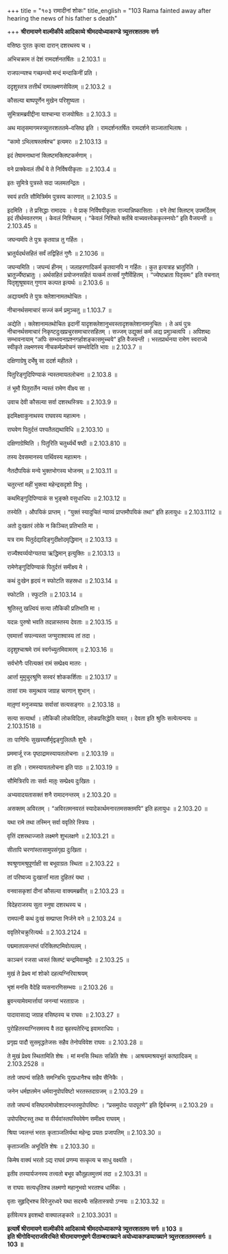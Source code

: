 +++
title = "१०३ रामादीनां शोकः"
title_english = "103 Rama fainted away after hearing the news of his father s death"

+++
**श्रीरामायणे वाल्मीकीये आदिकाव्ये श्रीमदयोध्याकाण्डे त्र्युत्तरशततमः सर्गः**

वसिष्ठः पुरतः कृत्वा दारान् दशरथस्य च ।

अभिचक्राम तं देशं रामदर्शनतर्षितः ॥ 2.103.1 ॥

राजपत्न्यश्च गच्छन्त्यो मन्दं मन्दाकिनीं प्रति ।

ददृशुस्तत्र तत्तीर्थं रामलक्ष्मणसेवितम् ॥ 2.103.2 ॥

कौसल्या बाष्पपूर्णेन मुखेन परिशुष्यता ।

सुमित्रामब्रवीद्दीना याश्चान्या राजयोषितः ॥ 2.103.3 ॥

अथ मातृसमागमस्त्र्युत्तरशततमे–वसिष्ठ इति । रामदर्शनतर्षितः रामदर्शने सञ्जाताभिलाषः ।

“कामो ऽभिलाषस्तर्षश्च” इत्यमरः ॥ 2.103.13 ॥

इदं तेषामनाथानां क्लिष्टमक्लिष्टकर्मणाम् ।

वने प्राक्केवलं तीर्थं ये ते निर्विषयीकृताः ॥ 2.103.4 ॥

इतः सुमित्रे पुत्रस्ते सदा जलमतन्द्रितः ।

स्वयं हरति सौमित्रिर्मम पुत्रस्य कारणात् ॥ 2.103.5 ॥

इदमिति । ते प्रसिद्धाः रामादयः । ये प्राक् निर्विषयीकृताः राज्यान्निष्कासिताः । वने तेषां क्लिष्टम् उपमर्दितम् इदं तीर्थमवतरणम् । केवलं निश्चितम् । “केवलं निश्चिते क्लीबे वाच्यवत्त्वेककृत्स्नयोः” इति वैजयन्ती ॥ 2.103.45 ॥

जघन्यमपि ते पुत्रः कृतवान्न तु गर्हितः ।

भ्रातुर्यदर्थसहितं सर्वं तद्विहितं गुणैः ॥ 2.1036 ॥

जघन्यमिति । जघन्यं हीनम् । जलाहरणादिकर्म कृतवानपि न गर्हितः । कुत इत्यत्राह भ्रातुरिति । भ्रातुर्ज्येष्ठभ्रातुः । अर्थसहितं प्रयोजनसहितं यत्कर्म तत्सर्वं गुणैर्विहितम् । “ज्येष्ठभ्राता पितृसमः” इति वचनात् पितृशुश्रूषावत् गुणाय कल्पत इत्यर्थः ॥ 2.103.6 ॥

अद्यायमपि ते पुत्रः क्लेशानामतथोचितः ।

नीचानर्थसमाचारं सज्जं कर्म प्रमुञ्चतु ॥ 1.103.7 ॥

अद्येति । क्लेशानामतथोचितः इदानीं यादृशक्लेशानुभवस्तादृशक्लेशानामनुचितः । ते अयं पुत्रः नीचानर्थसमाचारं निकृष्टदुःखप्रचुरसमाचारसहितम् । सज्जम् उद्युक्तं कर्म अद्य प्रमुञ्चत्वपि । अपिशब्दः सम्भावनायाम् “अपिः सम्भावनाप्रश्नगर्हाशङ्कासमुच्चये” इति वैजयन्ती । भरतप्रार्थनया रामेण स्वराज्ये स्वीकृते लक्ष्मणस्य नीचकर्मप्रमोचनं सम्भवेदिति भावः ॥ 2.103.7 ॥

दक्षिणाग्रेषु दर्भेषु सा ददर्श महीतले ।

पितुरिङ्गुदिपिण्याकं न्यस्तमायतलोचना ॥ 2.103.8 ॥

तं भूमौ पितुरार्तेन न्यस्तं रामेण वीक्ष्य सा ।

उवाच देवी कौसल्या सर्वा दशरथस्त्रियः ॥ 2.103.9 ॥

इदमिक्ष्वाकुनाथस्य राघवस्य महात्मनः ।

राघवेण पितुर्दत्तं पश्यतैतद्यथाविधि ॥ 2.103.10 ॥

दक्षिणाग्रेष्विति । पितुरिति चतुर्थ्यर्थे षष्ठी ॥ 2.103.810 ॥

तस्य देवसमानस्य पार्थिवस्य महात्मनः ।

नैतदौपयिकं मन्ये भुक्तभोगस्य भोजनम् ॥ 2.103.11 ॥

चतुरन्तां महीं भुक्त्वा महेन्द्रसदृशो विभुः ।

कथमिङ्गुदिपिण्याकं स भुङ्क्ते वसुधाधिपः ॥ 2.103.12 ॥

तस्येति । औपयिकं प्राप्तम् । “युक्तं स्यादुचितं न्याय्यं प्राप्तमौपयिकं तथा” इति हलायुधः ॥ 2.103.1112 ॥

अतो दुःखतरं लोके न किञ्चित् प्रतिभाति मा ।

यत्र रामः पितुर्दद्यादिङ्गुदीक्षोदमृद्धिमान् ॥ 2.103.13 ॥

राज्यैश्वर्य्ययोग्यतया ऋद्धिमान् इत्युक्तिः ॥ 2.103.13 ॥

रामेणेङ्गुदिपिण्याकं पितुर्दत्तं समीक्ष्य मे ।

कथं दुःखेन हृदयं न स्फोटति सहस्रधा ॥ 2.103.14 ॥

स्फोटति । स्फुटति ॥ 2.103.14 ॥

श्रुतिस्तु खल्वियं सत्या लौकिकी प्रतिभाति मा ।

यदन्नः पुरुषो भवति तदन्नास्तस्य देवताः ॥ 2.103.15 ॥

एवमार्त्तां सपत्न्यस्ता जग्मुराश्वास्य तां तदा ।

ददृशुश्चाश्रमे रामं स्वर्गच्युतमिवामरम् ॥ 2.103.16 ॥

सर्वभोगैः परित्यक्तं रामं सम्प्रेक्ष्य मातरः ।

आर्त्ता मुमुचुरश्रूणि सस्वरं शोककर्शिताः ॥ 2.103.17 ॥

तासां रामः समुत्थाय जग्राह चरणान् शुभान् ।

मातृ़णां मनुजव्याघ्रः सर्वासां सत्यसङ्गरः ॥ 2.103.18 ॥

सत्या सत्यार्था । लौकिकी लोकविदिता, लोकप्रसिद्धेति यावत् । देवता इति श्रुतिः सत्येत्यन्वयः ॥ 2.103.1518 ॥

ताः पाणिभिः सुखस्पर्शैर्मृद्वङ्गुलितलैः शुभैः ।

प्रममार्जू रजः पृष्ठाद्रामस्यायतलोचनाः ॥ 2.103.19 ॥

ता इति । रामस्यायतलोचना इति पाठः ॥ 2.103.19 ॥

सौमित्रिरपि ताः सर्वाः मातृ़ः सम्प्रेक्ष्य दुःखितः ।

अभ्यवादयतासक्तं शनै रामादनन्तरम् ॥ 2.103.20 ॥

असक्तम् अविरतम् । “अविरतमनवरतं स्यादेकार्थमनारतमसक्तमपि” इति हलायुधः ॥ 2.103.20 ॥

यथा रामे तथा तस्मिन् सर्वा ववृतिरे स्त्रियः ।

वृत्तिं दशरथाज्जाते लक्ष्मणे शुभलक्षणे ॥ 2.103.21 ॥

सीतापि चरणांस्तासामुपसंगृह्य दुःखिता ।

श्वश्रूणामश्रुपूर्णाक्षी सा बभूवाग्रतः स्थिता ॥ 2.103.22 ॥

तां परिष्वज्य दुःखार्त्तां माता दुहितरं यथा ।

वनवासकृशां दीनां कौसल्या वाक्यमब्रवीत् ॥ 2.103.23 ॥

विदेहराजस्य सुता स्नुषा दशरथस्य च ।

रामपत्नी कथं दुःखं सम्प्राप्ता निर्जने वने ॥ 2.103.24 ॥

ववृतिरेचक्रुरित्यर्थः ॥ 2.103.2124 ॥

पद्ममातपसन्तप्तं परिक्लिष्टमिवोत्पलम् ।

काञ्चनं रजसा ध्वस्तं क्लिष्टं चन्द्रमिवाम्बुदैः ॥ 2.103.25 ॥

मुखं ते प्रेक्ष्य मां शोको दहत्यग्निरिवाश्रयम्

भृशं मनसि वैदेहि व्यसनारणिसम्भवः ॥ 2.103.26 ॥

ब्रुवन्त्यामेवमार्त्तायां जनन्यां भरताग्रजः ।

पादावासाद्य जग्राह वसिष्ठस्य च राघवः ॥ 2.103.27 ॥

पुरोहितस्याग्निसमस्य वै तदा बृहस्पतेरिन्द्र इवामराधिपः ।

प्रगृह्य पादौ सुसमृद्धतेजसः सहैव तेनोपविवेश राघवः ॥ 2.103.28 ॥

ते मुखं प्रेक्ष्य स्थितामिति शेषः । मां मनसि स्थितः सन्निति शेषः । आश्रयमाश्रयभूतं काष्ठादिकम् ॥ 2.103.2528 ॥

ततो जघन्यं सहितैः समन्त्रिभिः पुरप्रधानैश्च सहैव सैनिकैः ।

जनेन धर्मज्ञतमेन धर्मवानुपोपविष्टो भरतस्तदाग्रजम् ॥ 2.103.29 ॥

ततो जघन्यं वसिष्ठरामोपवेशादनन्तरमुपोपविष्टः । “प्रसमुपोदः पादपूरणे” इति द्विर्वचनम् ॥ 2.103.29 ॥

उपोपविष्टस्तु तथा स वीर्यवांस्तपस्विवेषेण समीक्ष्य राघवम् ।

श्रिया ज्वलन्तं भरतः कृताञ्जलिर्यथा महेन्द्रः प्रयतः प्रजापतिम् ॥ 2.103.30 ॥

कृताञ्जलिः अभूदिति शेषः ॥ 2.103.30 ॥

किमेष वाक्यं भरतो ऽद्य राघवं प्रणम्य सत्कृत्य च साधु वक्ष्यति ।

इतीव तस्यार्यजनस्य तत्त्वतो बभूव कौतूहलमुत्तमं तदा ॥ 2.103.31 ॥

स राघवः सत्यधृतिश्च लक्ष्मणो महानुभवो भरतश्च धार्मिकः ।

वृताः सुहृद्भिश्च विरेजुरध्वरे यथा सदस्यैः सहितास्त्रयो ऽग्नयः ॥ 2.103.32 ॥

इतीवेत्यत्र इवशब्दो वाक्यालङ्कारे ॥ 2.103.3031 ॥

**इत्यार्षे श्रीरामायणे वाल्मीकीये आदिकाव्ये श्रीमदयोध्याकाण्डे त्र्युत्तरशततमः सर्गः ॥ 103 ॥  
इति श्रीगोविन्दराजविरचिते श्रीरामायणभूषणे पीताम्बराख्याने अयोध्याकाण्डव्याख्याने त्र्युत्तरशततमस्सर्गः ॥ 103 ॥**
